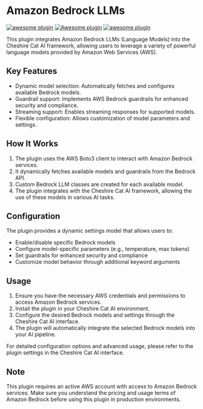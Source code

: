 # Amazon Bedrock LLMs

[![awesome plugin](https://custom-icon-badges.demolab.com/static/v1?label=&message=awesome+plugin&color=383938&style=for-the-badge&logo=cheshire_cat_ai)](https://)
[![Awesome plugin](https://custom-icon-badges.demolab.com/static/v1?label=&message=Awesome+plugin&color=000000&style=for-the-badge&logo=cheshire_cat_ai)](https://)
[![awesome plugin](https://custom-icon-badges.demolab.com/static/v1?label=&message=awesome+plugin&color=F4F4F5&style=for-the-badge&logo=cheshire_cat_black)](https://)

This plugin integrates Amazon Bedrock LLMs (Language Models) into the Cheshire Cat AI framework, allowing users to leverage a variety of powerful language models provided by Amazon Web Services (AWS).

## Key Features

- Dynamic model selection: Automatically fetches and configures available Bedrock models.
- Guardrail support: Implements AWS Bedrock guardrails for enhanced security and compliance.
- Streaming support: Enables streaming responses for supported models.
- Flexible configuration: Allows customization of model parameters and settings.

## How It Works

1. The plugin uses the AWS Boto3 client to interact with Amazon Bedrock services.
2. It dynamically fetches available models and guardrails from the Bedrock API.
3. Custom Bedrock LLM classes are created for each available model.
4. The plugin integrates with the Cheshire Cat AI framework, allowing the use of these models in various AI tasks.

## Configuration

The plugin provides a dynamic settings model that allows users to:

- Enable/disable specific Bedrock models
- Configure model-specific parameters (e.g., temperature, max tokens)
- Set guardrails for enhanced security and compliance
- Customize model behavior through additional keyword arguments

## Usage

1. Ensure you have the necessary AWS credentials and permissions to access Amazon Bedrock services.
2. Install the plugin in your Cheshire Cat AI environment.
3. Configure the desired Bedrock models and settings through the Cheshire Cat AI interface.
4. The plugin will automatically integrate the selected Bedrock models into your AI pipeline.

For detailed configuration options and advanced usage, please refer to the plugin settings in the Cheshire Cat AI interface.

## Note

This plugin requires an active AWS account with access to Amazon Bedrock services. Make sure you understand the pricing and usage terms of Amazon Bedrock before using this plugin in production environments.

